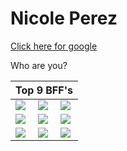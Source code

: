 <html>
		<head>
			<title>My Website-Nicole Perez</title>
		</head>
		<body>
			<link type="text/css" rel="stylesheet" href="file:///Users/Nikki/stylesheet.css">
			<h1>Nicole Perez</h1>
			<a href="http://www.google.com/"/>Click here for google</a>
			<p>Who are you?</p>
			<table>
	    <thead><th colspan="3">Top 9 BFF's</th></thead>
	    <tbody>
	    <tr></tr>
	        <td><a href="http://www.google.com/"><img src="https://static.pexels.com/photos/33545/sunrise-phu-quoc-island-ocean.jpg"/></a></td>
	        <td><a href="http://www.facebook.com/"><img src="http://webneel.com/daily/sites/default/files/images/daily/01-2014/15-love-pictures.preview.jpg"/></a></td>
	        <td><a href="www.postsecret.com/"><img src="http://feelgrafix.com/data/pictures/pictures-1.jpg"/></a></td>
	    <tr></tr>
	        <td><a href="www.myspace.com"><img src="http://feelgrafix.com/data/pictures/pictures-2.jpg"/></a></td>
	        <td><a href="www.iwastesomuchtime.com"><img src="http://dev.cutestpaw.com/wp-content/uploads/2016/04/Picture-of-a-duck.jpg"/></a></td>
	        <td><a href="www.facebook.com/"><img src="http://i.telegraph.co.uk/multimedia/archive/03536/POTD-SEAL_3536832k.jpg"/></a></td>
	    <tr></tr>
	        <td><a href="www.google.com"><img src="http://feelgrafix.com/data/pictures/pictures-10.jpg"/></a></td>
	        <td><a href="www.yahoo.com"><img src="https://static.pexels.com/photos/34014/pexels-photo.jpg"/></a></td>
	        <td><a href="www.postsecret.com"><img src="http://www.telegraph.co.uk/content/dam/news/2016/03/28/POTD-ocean_3601795k-large_trans++qVzuuqpFlyLIwiB6NTmJwfSVWeZ_vEN7c6bHu2jJnT8.jpg"/></a></td>
	    </tbody>
	    </table>			
		</body>
	</html>

